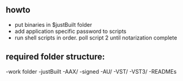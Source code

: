 ## howto
 - put binaries in $justBuilt folder
 - add application specific password to scripts
 - run shell scripts in order. poll script 2 until notarization complete

## required folder structure:

 -work folder
   -justBuilt
     -AAX/
       -signed
     -AU/
     -VST/
     -VST3/
   -READMEs